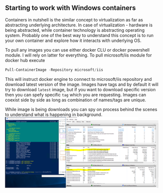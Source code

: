 ## Starting to work with Windows containers

Containers in nutshell is the similar concept to virtualization as far as abstracting underlying architecture.
In case of virtualization - hardware is being abstracted, while container technology is  abstracting operating system. 
Probably one of the best way to understand this concept is to run your own container and explore how it interacts with underlying OS.


To pull any images you can use either docker CLU or docker powershell module. I will rely on latter for everything.
To pull microsoft/iis module for docker hub execute 

```powershell
Pull-ContainerImage -Repository microsoft/iis
```
This will instruct docker engine to connect to microsoft/iis repository and download latest version of the image. Images have tags and  by default it will try
to download `latest` image, but if you want to download specific version then you can spefy specific `tag` which you are requesting.
Images can coexist side by side as long as combination of names/tags are unique.

While image is being downloads you can spy on process behind the scenes to understand what is happening in background.
<img src="images\Capture2.PNG"> 